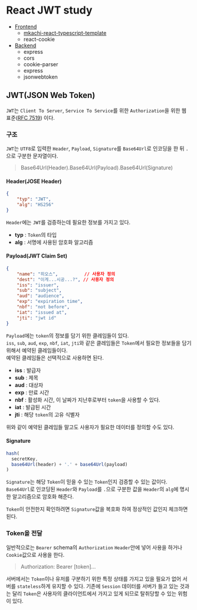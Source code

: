 # React JWT study

* [Frontend](./frontend/README.md)
  * [mkachi-react-typescript-template](https://github.com/MKachi/mkachi-react-typescript-template)
  * react-cookie
* [Backend](./backend/README.md)
  * express
  * cors
  * cookie-parser
  * express
  * jsonwebtoken

## JWT(JSON Web Token)

`JWT`는 `Client To Server`, `Service To Service`를 위한 `Authorization`을 위한 웹 표준([RFC 7519](https://tools.ietf.org/html/rfc7519)) 이다.

### 구조

`JWT`는 `UTF8`로 입력한 `Header`, `Payload`, `Signature`를 `Base64Url`로 인코딩을 한 뒤  `.`으로 구분한 문자열이다.

> Base64Url(Header).Base64Url(Payload).Base64Url(Signature)

#### Header(JOSE Header)

```json
{
    "typ": "JWT",
    "alg": "HS256"
}
```

`Header`에는 `JWT`를 검증하는데 필요한 정보를 가지고 있다.

* **typ** : `Token`의 타입
* **alg** : 서명에 사용된 암호화 알고리즘

#### Payload(JWT Claim Set)

```json
{
    "name": "히오스",			// 사용자 정의
    "dest": "이게...시공...?", // 사용자 정의
    "iss": "issuer",
    "sub": "subject",
    "aud": "audience",
    "exp": "expiration time",
    "nbf": "not before",
    "iat": "issued at",
    "jti": "jwt id"
}
```

`Payload`에는 `token`의 정보를 담기 위한 클레임들이 있다.  
`iss`, `sub`, `aud`, `exp`, `nbf`, `iat`, `jti`와 같은 클레임들은 `Token`에서 필요한 정보들을 담기 위해서 예약된 클레임들이다.  
예약된 클레임들은 선택적으로 사용하면 된다.

* **iss** : 발급자
* **sub** : 제목
* **aud** : 대상자
* **exp** : 만료 시간
* **nbf** : 활성화 시간, 이 날짜가 지난후로부터 `token`을 사용할 수 있다.
* **iat** : 발급된 시간
* **jti** : 해당 `token`의 고유 식별자

위와 같이 예약된 클레임들 말고도 사용자가 필요한 데이터를 정의할 수도 있다.

#### Signature

```js
hash(
  secretKey,
  base64Url(header) + '.' + base64Url(payload)
)
```

`Signature`는 해당 `Token`이 믿을 수 있는 `Token`인지 검증할 수 있는 값이다.  
`Base64Url`로 인코딩된 `Header`와 `Payload`를 `.`으로 구분한 값을 `Header`의 `alg`에 명시한 알고리즘으로 암호화 해준다. 

`Token`이 안전한지 확인하려면 `Signature`값을 복호화 하여 정상적인 값인지 체크하면 된다.

### Token을 전달

일반적으로는 `Bearer` schema의 `Authorization` `Header`안에 넣어 사용을 하거나 `Cookie`값으로 사용을 한다.

> Authorization: Bearer [token]...

서버에서는 `Token`이나 유저를 구분하기 위한 특정 상태를 가지고 있을 필요가 없어 서버를 `stateless`하게 유지할 수 있다.
기존에 `Session` 데이터를 서버가 들고 있는 것과는 달리 `Token`은 사용자의 클라이언트에서 가지고 있게 되므로 탈취당할 수 있는 위험이 있다.